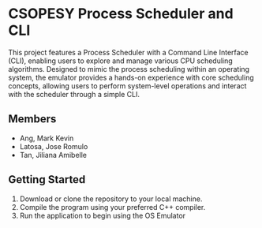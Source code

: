 # CSOPESY Process Scheduler and CLI
This project features a Process Scheduler with a Command Line Interface (CLI), enabling users to explore and manage various CPU scheduling algorithms. Designed to mimic the process scheduling within an operating system, the emulator provides a hands-on experience with core scheduling concepts, allowing users to perform system-level operations and interact with the scheduler through a simple CLI.

## Members 
- Ang, Mark Kevin 
- Latosa, Jose Romulo
- Tan, Jiliana Amibelle

## Getting Started
1. Download or clone the repository to your local machine.
2. Compile the program using your preferred C++ compiler.
3. Run the application to begin using the OS Emulator



